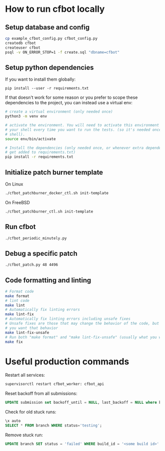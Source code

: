 # How to run cfbot locally

## Setup database and config

```bash
cp example_cfbot_config.py cfbot_config.py
createdb cfbot
createuser cfbot
psql -v ON_ERROR_STOP=1 -f create.sql "dbname=cfbot"
```

## Setup python dependencies

If you want to install them globally:
```
pip install --user -r requirements.txt
```

If that doesn't work for some reason or you prefer to scope these dependencies
to the project, you can instead use a virtual env:

```bash
# create a virtual environment (only needed once)
python3 -m venv env

# activate the environment. You will need to activate this environment in
# your shell every time you want to run the tests. (so it's needed once per
# shell).
source env/bin/activate

# Install the dependencies (only needed once, or whenever extra dependencies
# get added to requirements.txt)
pip install -r requirements.txt
```

## Initialize patch burner template

On Linux

```bash
./cfbot_patchburner_docker_ctl.sh init-template
```

On FreeBSD
```bash
./cfbot_patchburner_ctl.sh init-template
```

## Run cfbot

```bash
./cfbot_periodic_minutely.py
```

## Debug a specific patch

```bash
./cfbot_patch.py 48 4496
```

## Code formatting and linting

```bash
# Format code
make format
# lint code
make lint
# Automatically fix linting errors
make lint-fix
# Automatically fix linting errors including unsafe fixes
# Unsafe fixes are those that may change the behavior of the code, but usually
# you want that behavior
make lint-fix-unsafe
# Run both "make format" and "make lint-fix-unsafe" (usually what you want)
make fix
```

# Useful production commands

Restart all services:
```bash
supervisorctl restart cfbot_worker: cfbot_api
```

Reset backoff from all submissions:
```sql
UPDATE submission set backoff_until = NULL, last_backoff = NULL where backoff_until is not null;
```

Check for old stuck runs:
```sql
\x auto
SELECT * FROM branch WHERE status='testing';
```

Remove stuck run:
```sql
UPDATE branch SET status = 'failed' WHERE build_id = '<some build id>'
```
